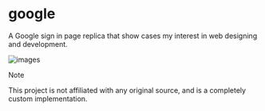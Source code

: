 # google
A Google sign in page replica that show cases my interest in web designing and development.

![images](https://github.com/user-attachments/assets/a04a00d7-b36e-4641-9eaf-587a0d11ec26)

> [!NOTE]
 This project is not affiliated with any original source, and is a completely custom implementation.

